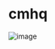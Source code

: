 # cmhq

![image](https://github.com/CodeMastermindHQ/cmhq/assets/99037494/8cd7080d-a8e3-4e9e-8914-3e6f33673251)
